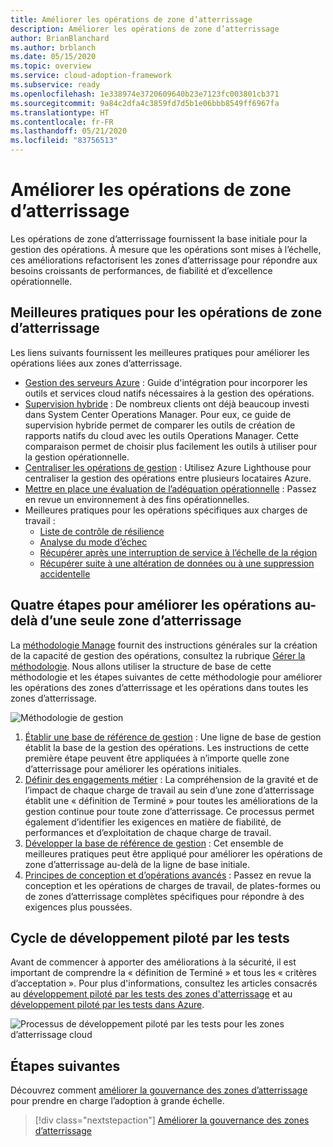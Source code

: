 ```yaml
---
title: Améliorer les opérations de zone d’atterrissage
description: Améliorer les opérations de zone d’atterrissage
author: BrianBlanchard
ms.author: brblanch
ms.date: 05/15/2020
ms.topic: overview
ms.service: cloud-adoption-framework
ms.subservice: ready
ms.openlocfilehash: 1e338974e3720609640b23e7123fc003801cb371
ms.sourcegitcommit: 9a84c2dfa4c3859fd7d5b1e06bbb8549ff6967fa
ms.translationtype: HT
ms.contentlocale: fr-FR
ms.lasthandoff: 05/21/2020
ms.locfileid: "83756513"
---
```

# <a name="improve-landing-zone-operations"></a>Améliorer les opérations de zone d’atterrissage

Les opérations de zone d’atterrissage fournissent la base initiale pour la gestion des opérations. À mesure que les opérations sont mises à l’échelle, ces améliorations refactorisent les zones d’atterrissage pour répondre aux besoins croissants de performances, de fiabilité et d’excellence opérationnelle.

## <a name="landing-zone-operations-best-practices"></a>Meilleures pratiques pour les opérations de zone d’atterrissage

Les liens suivants fournissent les meilleures pratiques pour améliorer les opérations liées aux zones d’atterrissage.

- [Gestion des serveurs Azure](../../manage/azure-server-management/index.md) : Guide d'intégration pour incorporer les outils et services cloud natifs nécessaires à la gestion des opérations.
- [Supervision hybride](../../manage/monitor/index.md) : De nombreux clients ont déjà beaucoup investi dans System Center Operations Manager. Pour eux, ce guide de supervision hybride permet de comparer les outils de création de rapports natifs du cloud avec les outils Operations Manager. Cette comparaison permet de choisir plus facilement les outils à utiliser pour la gestion opérationnelle.
- [Centraliser les opérations de gestion](../../manage/centralize-operations.md) : Utilisez Azure Lighthouse pour centraliser la gestion des opérations entre plusieurs locataires Azure.
- [Mettre en place une évaluation de l’adéquation opérationnelle](../../manage/operational-fitness-review.md) : Passez en revue un environnement à des fins opérationnelles.
- Meilleures pratiques pour les opérations spécifiques aux charges de travail :
  - [Liste de contrôle de résilience](https://docs.microsoft.com/azure/architecture/checklist/resiliency-per-service?toc=/azure/cloud-adoption-framework/toc.json&bc=/azure/cloud-adoption-framework/_bread/toc.json)
  - [Analyse du mode d’échec](https://docs.microsoft.com/azure/architecture/resiliency/failure-mode-analysis?toc=/azure/cloud-adoption-framework/toc.json&bc=/azure/cloud-adoption-framework/_bread/toc.json)
  - [Récupérer après une interruption de service à l’échelle de la région](https://docs.microsoft.com/azure/architecture/resiliency/recovery-loss-azure-region?toc=/azure/cloud-adoption-framework/toc.json&bc=/azure/cloud-adoption-framework/_bread/toc.json)
  - [Récupérer suite à une altération de données ou à une suppression accidentelle](https://docs.microsoft.com/azure/architecture/framework/resiliency/data-management?toc=/azure/cloud-adoption-framework/toc.json&bc=/azure/cloud-adoption-framework/_bread/toc.json)

## <a name="four-steps-to-improve-operations-beyond-a-single-landing-zone"></a>Quatre étapes pour améliorer les opérations au-delà d’une seule zone d’atterrissage

La [méthodologie Manage](../../manage/index.md) fournit des instructions générales sur la création de la capacité de gestion des opérations, consultez la rubrique [Gérer la méthodologie](../../manage/index.md). Nous allons utiliser la structure de base de cette méthodologie et les étapes suivantes de cette méthodologie pour améliorer les opérations des zones d’atterrissage et les opérations dans toutes les zones d’atterrissage.

<!-- cSpell:ignore caf -->

![Méthodologie de gestion](../../_images/manage/caf-manage.png)

1. [Établir une base de référence de gestion](../../manage/azure-server-management/index.md) : Une ligne de base de gestion établit la base de la gestion des opérations. Les instructions de cette première étape peuvent être appliquées à n’importe quelle zone d’atterrissage pour améliorer les opérations initiales.
2. [Définir des engagements métier](../../manage/considerations/business-alignment.md) : La compréhension de la gravité et de l’impact de chaque charge de travail au sein d’une zone d’atterrissage établit une « définition de Terminé » pour toutes les améliorations de la gestion continue pour toute zone d’atterrissage. Ce processus permet également d’identifier les exigences en matière de fiabilité, de performances et d’exploitation de chaque charge de travail.
3. [Développer la base de référence de gestion](../../manage/best-practices.md) : Cet ensemble de meilleures pratiques peut être appliqué pour améliorer les opérations de zone d’atterrissage au-delà de la ligne de base initiale.
4. [Principes de conception et d’opérations avancés](../../manage/design-principles.md) : Passez en revue la conception et les opérations de charges de travail, de plates-formes ou de zones d’atterrissage complètes spécifiques pour répondre à des exigences plus poussées.

## <a name="test-driven-development-cycle"></a>Cycle de développement piloté par les tests

Avant de commencer à apporter des améliorations à la sécurité, il est important de comprendre la « définition de Terminé » et tous les « critères d’acceptation ». Pour plus d'informations, consultez les articles consacrés au [développement piloté par les tests des zones d'atterrissage](./test-driven-development.md) et au [développement piloté par les tests dans Azure](./azure-test-driven-development.md).

![Processus de développement piloté par les tests pour les zones d’atterrissage cloud](../../_images/ready/test-driven-development-process.png)

## <a name="next-steps"></a>Étapes suivantes

Découvrez comment [améliorer la gouvernance des zones d’atterrissage](./landing-zone-governance.md) pour prendre en charge l’adoption à grande échelle.

> [!div class="nextstepaction"]
> [Améliorer la gouvernance des zones d’atterrissage](./landing-zone-governance.md)
